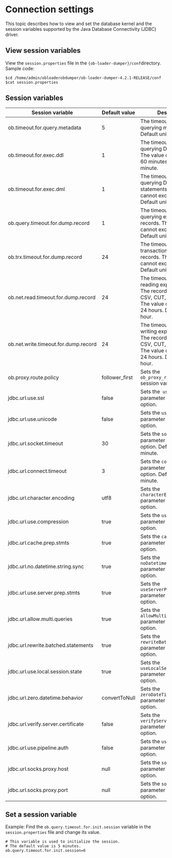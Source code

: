 # Connection settings

This topic describes how to view and set the database kernel and the session variables supported by the Java Database Connectivity (JDBC) driver.

## View session variables

View the `session.properties` file in the `{ob-loader-dumper}/conf`directory. Sample code:

```shell
$cd /home/admin/obloaderobdumper/ob-loader-dumper-4.2.1-RELEASE/conf
$cat session.properties
```

## Session variables

| Session variable | Default value | Description |
|-----------------|---------|---------|
| ob.timeout.for.query.metadata | 5 | The timeout period for querying metadata. Default unit: minute.  |
| ob.timeout.for.exec.ddl | 1 | The timeout period for querying DDL statements. The value cannot exceed 60 minutes. Default unit: minute.  |
| ob.timeout.for.exec.dml | 1 | The timeout period for querying DML statements. The value cannot exceed 24 hours. Default unit: hour.  |
| ob.query.timeout.for.dump.record | 1 | The timeout period for querying exported records. The value cannot exceed 24 hours. Default unit: hour.  |
| ob.trx.timeout.for.dump.record | 24 | The timeout period of a transaction for exporting records. The value cannot exceed 24 hours.  Default unit: hour.  |
| ob.net.read.timeout.for.dump.record | 24 | The timeout period for reading exported records. The records can be in the CSV, CUT, or SQL format. The value cannot exceed 24 hours. Default unit: hour.  |
| ob.net.write.timeout.for.dump.record | 24 | The timeout period for writing exported records. The records can be in the CSV, CUT, or SQL format. The value cannot exceed 24 hours. Default unit: hour.  |
| ob.proxy.route.policy | follower_first | Sets the `ob_proxy_route_policy` session variable.  |
| jdbc.url.use.ssl | false | Sets the` use.ssl` parameter of the `jdbc url` option.  |
| jdbc.url.use.unicode | false | Sets the `useUnicode` parameter of the `jdbc url` option.  |
| jdbc.url.socket.timeout | 30 | Sets the `socketTimeout` parameter of the `jdbc url` option.  Default unit: minute.  |
| jdbc.url.connect.timeout | 3 | Sets the `connectTimeout` parameter of the `jdbc url` option.  Default unit: minute.  |
| jdbc.url.character.encoding | utf8 | Sets the `characterEncoding` parameter of the `jdbc url` option.  |
| jdbc.url.use.compression | true | Sets the `useCompression` parameter of the `jdbc url` option.  |
| jdbc.url.cache.prep.stmts | true | Sets the `cachePrepStmts` parameter of the `jdbc url` option.  |
| jdbc.url.no.datetime.string.sync | true | Sets the `noDatetimeStringSync` parameter of the `jdbc url` option.  |
| jdbc.url.use.server.prep.stmts | true | Sets the `useServerPrepStmts` parameter of the `jdbc url` option.  |
| jdbc.url.allow.multi.queries | true | Sets the `allowMultiQueries` parameter of the `jdbc url` option.  |
| jdbc.url.rewrite.batched.statements | true | Sets the `rewriteBatchedStatements` parameter of the `jdbc url` option.  |
| jdbc.url.use.local.session.state | true | Sets the `useLocalSessionState` parameter of the `jdbc url` option.  |
| jdbc.url.zero.datetime.behavior | convertToNull | Sets the `zeroDateTimeBehavior` parameter of the `jdbc url` option.  |
| jdbc.url.verify.server.certificate | false | Sets the `verifyServerCertificate` parameter of the `jdbc url` option.  |
| jdbc.url.use.pipeline.auth | false | Sets the `usePipelineAuth` parameter of the `jdbc url` option.  |
| jdbc.url.socks.proxy.host | null | Sets the `socketProxyHost` parameter of the `jdbc url` option.  |
| jdbc.url.socks.proxy.port | null | Sets the `socketProxyPort` parameter of the `jdbc url` option.  |

## Set a session variable

Example: Find the `ob.query.timeout.for.init.session` variable in the `session.properties` file and change its value.

```shell
# This variable is used to initialize the session.
# The default value is 5 minutes.
ob.query.timeout.for.init.session=6
```
